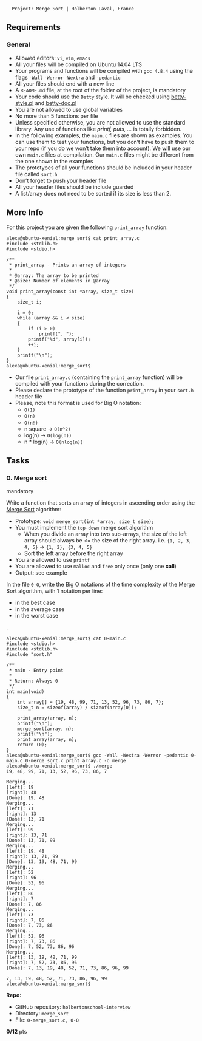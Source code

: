      Project: Merge Sort | Holberton Laval, France

Requirements
------------

### General

*   Allowed editors: `vi`, `vim`, `emacs`
*   All your files will be compiled on Ubuntu 14.04 LTS
*   Your programs and functions will be compiled with `gcc 4.8.4` using the flags `-Wall` `-Werror` `-Wextra` and `-pedantic`
*   All your files should end with a new line
*   A `README.md` file, at the root of the folder of the project, is mandatory
*   Your code should use the `Betty` style. It will be checked using [betty-style.pl](https://github.com/hs-hq/Betty/blob/master/betty-style.pl "betty-style.pl") and [betty-doc.pl](https://github.com/hs-hq/Betty/blob/master/betty-doc.pl "betty-doc.pl")
*   You are not allowed to use global variables
*   No more than 5 functions per file
*   Unless specified otherwise, you are not allowed to use the standard library. Any use of functions like _printf, puts, …_ is totally forbidden.
*   In the following examples, the `main.c` files are shown as examples. You can use them to test your functions, but you don’t have to push them to your repo (if you do we won’t take them into account). We will use our own `main.c` files at compilation. Our `main.c` files might be different from the one shown in the examples
*   The prototypes of all your functions should be included in your header file called `sort.h`
*   Don’t forget to push your header file
*   All your header files should be include guarded
*   A list/array does not need to be sorted if its size is less than 2.

More Info
---------

For this project you are given the following `print_array` function:

    alexa@ubuntu-xenial:merge_sort$ cat print_array.c
    #include <stdlib.h>
    #include <stdio.h>

    /**
     * print_array - Prints an array of integers
     *
     * @array: The array to be printed
     * @size: Number of elements in @array
     */
    void print_array(const int *array, size_t size)
    {
        size_t i;

        i = 0;
        while (array && i < size)
        {
            if (i > 0)
                printf(", ");
            printf("%d", array[i]);
            ++i;
        }
        printf("\n");
    }
    alexa@ubuntu-xenial:merge_sort$


*   Our file `print_array.c` (containing the `print_array` function) will be compiled with your functions during the correction.
*   Please declare the prototype of the function `print_array` in your `sort.h` header file
*   Please, note this format is used for Big O notation:
    *   `O(1)`
    *   `O(n)`
    *   `O(n!)`
    *   n square -> `O(n^2)`
    *   log(n) -> `O(log(n))`
    *   n \* log(n) -> `O(nlog(n))`

Tasks
-----

### 0\. Merge sort

mandatory

Write a function that sorts an array of integers in ascending order using the [Merge Sort](/rltoken/ySi_kjCNSAeBKdsCl8SgZw "Merge Sort") algorithm:

*   Prototype: `void merge_sort(int *array, size_t size);`
*   You must implement the `top-down` merge sort algorithm
    *   When you divide an array into two sub-arrays, the size of the left array should always be <= the size of the right array. i.e. `{1, 2, 3, 4, 5}` -> `{1, 2}, {3, 4, 5}`
    *   Sort the left array before the right array
*   You are allowed to use `printf`
*   You are allowed to use `malloc` and `free` only once (only one **call**)
*   Output: see example

In the file `0-O`, write the Big O notations of the time complexity of the Merge Sort algorithm, with 1 notation per line:

*   in the best case
*   in the average case
*   in the worst case

.

    alexa@ubuntu-xenial:merge_sort$ cat 0-main.c
    #include <stdio.h>
    #include <stdlib.h>
    #include "sort.h"

    /**
     * main - Entry point
     *
     * Return: Always 0
     */
    int main(void)
    {
        int array[] = {19, 48, 99, 71, 13, 52, 96, 73, 86, 7};
        size_t n = sizeof(array) / sizeof(array[0]);

        print_array(array, n);
        printf("\n");
        merge_sort(array, n);
        printf("\n");
        print_array(array, n);
        return (0);
    }
    alexa@ubuntu-xenial:merge_sort$ gcc -Wall -Wextra -Werror -pedantic 0-main.c 0-merge_sort.c print_array.c -o merge
    alexa@ubuntu-xenial:merge_sort$ ./merge
    19, 48, 99, 71, 13, 52, 96, 73, 86, 7

    Merging...
    [left]: 19
    [right]: 48
    [Done]: 19, 48
    Merging...
    [left]: 71
    [right]: 13
    [Done]: 13, 71
    Merging...
    [left]: 99
    [right]: 13, 71
    [Done]: 13, 71, 99
    Merging...
    [left]: 19, 48
    [right]: 13, 71, 99
    [Done]: 13, 19, 48, 71, 99
    Merging...
    [left]: 52
    [right]: 96
    [Done]: 52, 96
    Merging...
    [left]: 86
    [right]: 7
    [Done]: 7, 86
    Merging...
    [left]: 73
    [right]: 7, 86
    [Done]: 7, 73, 86
    Merging...
    [left]: 52, 96
    [right]: 7, 73, 86
    [Done]: 7, 52, 73, 86, 96
    Merging...
    [left]: 13, 19, 48, 71, 99
    [right]: 7, 52, 73, 86, 96
    [Done]: 7, 13, 19, 48, 52, 71, 73, 86, 96, 99

    7, 13, 19, 48, 52, 71, 73, 86, 96, 99
    alexa@ubuntu-xenial:merge_sort$


**Repo:**

*   GitHub repository: `holbertonschool-interview`
*   Directory: `merge_sort`
*   File: `0-merge_sort.c, 0-O`

**0/12** pts
